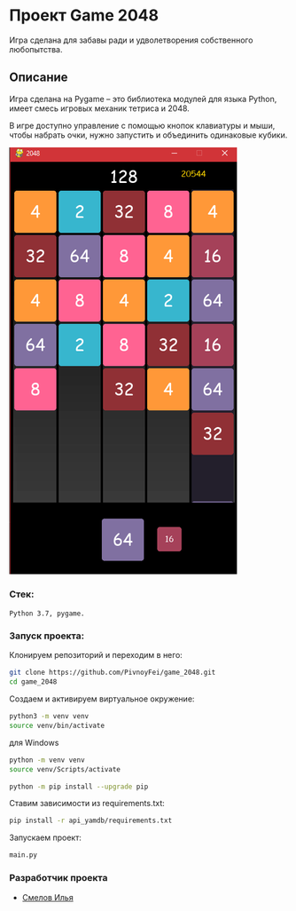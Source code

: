 # Проект Game 2048
Игра сделана для забавы ради и удволетворения собственного любопытства.

## Описание
Игра сделана на Pygame – это библиотека модулей для языка Python, имеет смесь игровых механик тетриса и 2048.

В игре доступно управление с помощью кнопок клавиатуры и мыши, чтобы набрать очки, нужно запустить и объединить одинаковые кубики.

![Иллюстрация к проекту](https://github.com/PivnoyFei/game_2048/blob/main/img/Game2048.png)

### Стек: 
```
Python 3.7, pygame.
```

### Запуск проекта:
Клонируем репозиторий и переходим в него:
```bash
git clone https://github.com/PivnoyFei/game_2048.git
cd game_2048
```

Создаем и активируем виртуальное окружение:
```bash
python3 -m venv venv
source venv/bin/activate
```
для Windows
```bash
python -m venv venv
source venv/Scripts/activate
```
```bash
python -m pip install --upgrade pip
```

Ставим зависимости из requirements.txt:
```bash
pip install -r api_yamdb/requirements.txt
```

Запускаем проект:
```bash
main.py
```

### Разработчик проекта
- [Смелов Илья](https://github.com/PivnoyFei)
